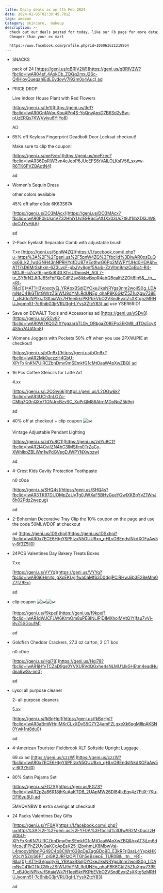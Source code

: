 ```yaml
---
title: Daily deals as on 4th Feb 2024
date: 2024-02-05T02:30:49.701Z
tags: amazon
Category: skincare,  makeup
description: >-
  check out our deals posted for today. like our Fb page for more details
  Cheaper than your ex mart

  https://www.facebook.com/profile.php?id=100063621219864
---
```

* S﻿NACKS <!--StartFragment-->

  pack of 24 [https://geni.us/qBRIV2W](https://geni.us/qBRIV2W?fbclid=IwAR04sf_4AxkCb_ZQQq2mxJ26c-Q4HioyQueqahiEdLEvdovV7i92m0x4Auc) ad
* <!--StartFragment-->

  PRICE DROP

  Live Indoor House Plant with Red Flowers

  [https://geni.us/tIe1](https://geni.us/tIe1?fbclid=IwAR0GnfAVouKbuAPq4S-YoQnyApsD7B6Sd2yBw-pUzERQs7KWVyiyu6YIYo8)

  AD

  <!--EndFragment-->
* <!--StartFragment-->

  65% off Keyless Fingerprint Deadbolt Door Locksat checkout!

  Make sure to clip the coupon!

  [https://geni.us/meFzec](https://geni.us/meFzec?fbclid=IwAR36DsRlW3vn4eJebP6JUcEFS6rVAlLOLKsIV56_sxww-R6TK6FVZQAdtN4)

  ad

  <!--EndFragment-->
* <!--StartFragment-->

  Women's Sequin Dress

  other colors available

  45% off after c0de 6K63S67A

  [https://geni.us/DO3MAcx](https://geni.us/DO3MAcx?fbclid=IwAR0F0kUsmVZ32HhjYUvIE9R6s5AtUXx03Us7t9Jf1jbXDl3JW8doOJYyHAA)

  ad

  <!--EndFragment-->
* <!--StartFragment-->

  2-Pack Eyelash Separator Comb with adjustable brush

  7.xx [https://geni.us/5pnW4ZQ](https://l.facebook.com/l.php?u=https%3A%2F%2Fgeni.us%2F5pnW4ZQ%3Ffbclid%3DIwAR0osEuQos69_k2_1wdGNH43nNPRHYqfDU87VEothwG6Pp2MWPYfJHd0HOA&h=AT17sD6MrSshxm-6Z3LycF-pbJVv8gnf5Aaib-ZzVItm9mzCpBc4-R4-MOJ9-siZqzf6-peXdKiGLKfrsUDmnsH_A0L7-te_SY5rN2JtRJ85rFpFQcCdFZsv8IkbvBxpR4abQ8qalftZZOit8In5&__tn__=R]-R&c[0]=AT1H3VpxqtyEj_YRAbxBSdjDYOkeJlksNRYgs3nm2woiIS0g_LDAmNsC41kGTktGWrzZSiWfJ9dYMLRdUNEg_qhaP8K6GkfZ5Z1uXgw739ET_xBJ0ciNPIkrJfSttaiaWk7H1eei5krPKPbEVbO2VSndEyxtZsXKtg5zMRHUJyomn51-7c6hibG3jrVRU3gI-LYysXZtcY83) ad use YSER6RID1

  <!--EndFragment-->
* <!--StartFragment-->

  Save on DEWALT Tools and Accessories ad [https://geni.us/ySDv8](https://geni.us/ySDv8?fbclid=IwAR0W7KQGZlXYgqzarbTLGv_ORbgaZ08EPo3EKM8_dTOs5cyX4S5q7AUA1m8)

  <!--EndFragment-->
* <!--StartFragment-->

  Womens Joggers with Pockets 50% off when you use 2PXWJPIE at checkout!

  [https://geni.us/bOn8x](https://geni.us/bOn8x?fbclid=IwAR2Mk0uczzH4GbU-XPrFxKnKN7UlRCZbnDmv9mSEmkfG1cMtOaaW4pXwZBQ) ad

  <!--EndFragment-->
* <!--StartFragment-->

  16 Pcs Coffee Stencils for Latte Art

  4.xx

  [https://geni.us/L2OGw6k](https://geni.us/L2OGw6k?fbclid=IwAR3UCh3nLOZo-CMIq7Q3nQXe71ONJrcBzvSC_XuPrQM86AtrnMDoNoZ5k9g)

  ad

  <!--EndFragment-->
* <!--StartFragment-->

  40% off at checkout + clip coupon ![✂️](https://static.xx.fbcdn.net/images/emoji.php/v9/tb0/1/16/2702.png)

  Vintage Adjustable Pendant Lighting

  [https://geni.us/zdYu8C1](https://geni.us/zdYu8C1?fbclid=IwAR2I4GvifZN4bG3IMSflm0TrZaCy-XWhlkpZBLWm1wPdGVegDJWPYNXwbzw)

  ad

  <!--EndFragment-->
* <!--StartFragment-->

  4-Crest Kids Cavity Protection Toothpaste

  n0 c0de

  [https://geni.us/SHQ4s](https://geni.us/SHQ4s?fbclid=IwAR3TK97DUOMpZeUvTg0JWXaF5BHyGueYGwIXKBpYvZ1WnJ6h02Pdz2wepug)

  ad

  <!--EndFragment-->
* <!--StartFragment-->

  2-Bohemian Decorative Tray Clip the 10% coupon on the page and use the code 50MLWDOF at checkout

  ad [https://geni.us/IDSxhpi](https://geni.us/IDSxhpi?fbclid=IwAR0x7ECE6HtgYSPFIzxN5OUU8xn_qHLvOBEndsINkdXOFaAw5v-6f3Z5ll0)

  <!--EndFragment-->
* <!--StartFragment-->

  24PCS Valentines Day Bakery Treats Boxes

  7.xx

  [https://geni.us/VYYq](https://geni.us/VYYq?fbclid=IwAR0j6Hmitg_gXoEKLyjIfwa0aMf63D0dgjPCiRHwJijb3E28eMm0Z7fZ9Ec)

  ad

  <!--EndFragment-->
* <!--StartFragment-->

  clip coupon ![✂️](https://static.xx.fbcdn.net/images/emoji.php/v9/tb0/1/16/2702.png)![✂️](https://static.xx.fbcdn.net/images/emoji.php/v9/tb0/1/16/2702.png)

  [https://geni.us/f9kpei](https://geni.us/f9kpei?fbclid=IwAR1dWJCFLW6KrmOm8uPE8INLIPjDIMXholMVtQ1Yjfau7vVl-BvZ5SGou1M)

  ad

  <!--EndFragment-->
* <!--StartFragment-->

  Goldfish Cheddar Crackers, 27.3 oz carton, 2 CT box

  n0 c0de

  [https://geni.us/Hgi78](https://geni.us/Hgi78?fbclid=IwAR1jHfyTCZaD9gs0YVXURVdQGxhe4sNLMU1JkGHEtm4eqdHudna6wSs-im0)

  ad

  <!--EndFragment-->
* L﻿ysol all purpose cleaner <!--StartFragment-->

  2- all purpose cleaners

  5.xx

  [https://geni.us/fkBqHpI](https://geni.us/fkBqHpI?fbclid=IwAR3aBmWHqiMKrCLxXDyS5G7Y24amFZLgxeXk6pgMIlIpAKSN0Ywk1nt8du0)

  ad
* <!--StartFragment-->

  4-American Tourister Fieldbrook XLT Softside Upright Luggage

  69.xx ad [https://geni.us/czzW](https://geni.us/czzW?fbclid=IwAR0x7ECE6HtgYSPFIzxN5OUU8xn_qHLvOBEndsINkdXOFaAw5v-6f3Z5ll0)

  <!--EndFragment-->
* <!--StartFragment-->

  80% Satin Pajama Set

  [https://geni.us/FGZS](https://geni.us/FGZS?fbclid=IwAR2p2a86R18jhKuAaKTDB_2UApMW26DI84IkEqv4z7FtiX-7Ku-DFl6yu8U) ad

  5MVQVNBW & extra savings at checkout!

  <!--EndFragment-->
* <!--StartFragment-->

  24 Packs Valentines Day Gifts

  [https://geni.us/YF0A](https://l.facebook.com/l.php?u=https%3A%2F%2Fgeni.us%2FYF0A%3Ffbclid%3DIwAR2Mk0uczzH4GbU-XPrFxKnKN7UlRCZbnDmv9mSEmkfG1cMtOaaW4pXwZBQ&h=AT3jLm6dMcpJtFPhZ2UvQaKCcApEaK25-I2bvhmLK8MbwVsj-L4moovbNbnPG49C4o8CWrr638qDeZagGDo9D_E3kRFrj3asL4YypkHKVOcjY5ZnjS6PT_plGK2JRFlzOPlTGh5eBsiepE_TUR0B&__tn__=R]-R&c[0]=AT1H3VpxqtyEj_YRAbxBSdjDYOkeJlksNRYgs3nm2woiIS0g_LDAmNsC41kGTktGWrzZSiWfJ9dYMLRdUNEg_qhaP8K6GkfZ5Z1uXgw739ET_xBJ0ciNPIkrJfSttaiaWk7H1eei5krPKPbEVbO2VSndEyxtZsXKtg5zMRHUJyomn51-7c6hibG3jrVRU3gI-LYysXZtcY83)

  ad

  <!--EndFragment-->